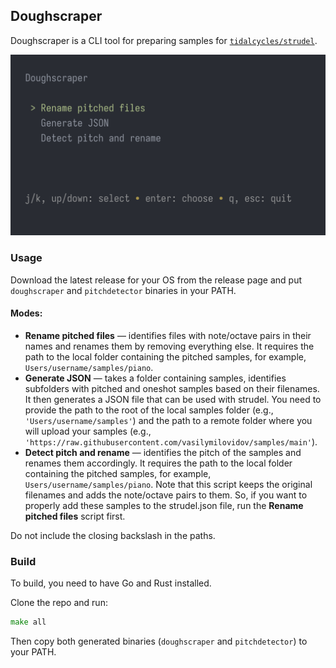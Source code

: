 ## Doughscraper

Doughscraper is a CLI tool for preparing samples for [`tidalcycles/strudel`](https://github.com/tidalcycles/strudel). 

![doughscraper](https://github.com/vasilymilovidov/doughscraper/blob/main/doughscraper.png?raw=true)

### Usage
Download the latest release for your OS from the release page and put `doughscraper` and `pitchdetector` binaries in your PATH.

#### Modes:
- **Rename pitched files** — 
 identifies files with note/octave pairs in their names and renames them by removing everything else. It requires the path to the local folder containing the pitched samples, for example, `Users/username/samples/piano`.
- **Generate JSON** — takes a folder containing samples, identifies subfolders with pitched and oneshot samples based on their filenames. It then generates a JSON file that can be used with strudel. You need to provide the path to the root of the local samples folder (e.g., `'Users/username/samples'`) and the path to a remote folder where you will upload your samples (e.g., `'https://raw.githubusercontent.com/vasilymilovidov/samples/main'`).
- **Detect pitch and rename** — identifies the pitch of the samples and renames them accordingly. It requires the path to the local folder containing the pitched samples, for example, ``Users/username/samples/piano``. Note that this script keeps the original filenames and adds the note/octave pairs to them. So, if you want to properly add these samples to the strudel.json file, run the **Rename pitched files** script first.

Do not include the closing backslash in the paths.

### Build
To build, you need to have Go and Rust installed.

Clone the repo and run:
```go
make all
```
Then copy both generated binaries (`doughscraper` and `pitchdetector`) to your PATH.

